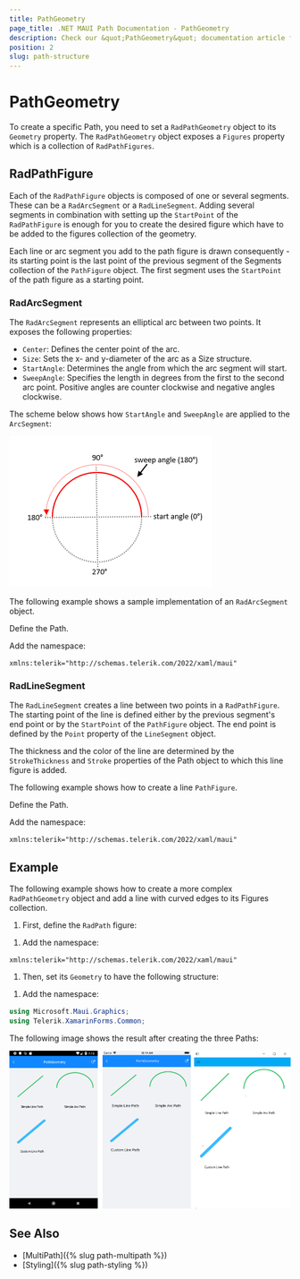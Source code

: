 ```yaml
---
title: PathGeometry
page_title: .NET MAUI Path Documentation - PathGeometry
description: Check our &quot;PathGeometry&quot; documentation article for Telerik Path for .NET MAUI.
position: 2
slug: path-structure
---
```


# PathGeometry

To create a specific Path, you need to set a `RadPathGeometry` object to its `Geometry` property. The `RadPathGeometry` object exposes a `Figures` property which is a collection of `RadPathFigures`.

## RadPathFigure

Each of the `RadPathFigure` objects is composed of one or several segments. These can be a `RadArcSegment` or a `RadLineSegment`. Adding several segments in combination with setting up the `StartPoint` of the `RadPathFigure` is enough for you to create the desired figure which have to be added to the figures collection of the geometry.

Each line or arc segment you add to the path figure is drawn consequently - its starting point is the last point of the previous segment of the Segments collection of the `PathFigure` object. The first segment uses the `StartPoint` of the path figure as a starting point.

### RadArcSegment

The `RadArcSegment` represents an elliptical arc between two points. It exposes the following properties:

* `Center`: Defines the center point of the arc.
* `Size`: Sets the x- and y-diameter of the arc as a Size structure.
* `StartAngle`: Determines the angle from which the arc segment will start.
* `SweepAngle`: Specifies the length in degrees from the first to the second arc point. Positive angles are counter clockwise and negative angles clockwise.

The scheme below shows how `StartAngle` and `SweepAngle` are applied to the `ArcSegment`:

![Path ArcSegment Angles](images/path_arcsegment_scheme.png)

The following example shows a sample implementation of an `RadArcSegment` object.

Define the Path.

<snippet id='path-geometry-simplearc-xaml' />

Add the namespace:

```XAML
xmlns:telerik="http://schemas.telerik.com/2022/xaml/maui"
```

### RadLineSegment

The `RadLineSegment` creates a line between two points in a `RadPathFigure`. The starting point of the line is defined either by the previous segment's end point or by the `StartPoint` of the `PathFigure` object. The end point is defined by the `Point` property of the `LineSegment` object.

The thickness and the color of the line are determined by the `StrokeThickness` and `Stroke` properties of the Path object to which this line figure is added.

The following example shows how to create a line `PathFigure`.

Define the Path.

<snippet id='path-geometry-simpleline-xaml' />

Add the namespace:

```XAML
xmlns:telerik="http://schemas.telerik.com/2022/xaml/maui"
```

## Example

The following example shows how to create a more complex `RadPathGeometry` object and add a line with curved edges to its Figures collection.

1. First, define the `RadPath` figure:

  <snippet id='path-geometry-customline-xaml' />

1. Add the namespace:

 ```XAML
xmlns:telerik="http://schemas.telerik.com/2022/xaml/maui"
 ```

1. Then, set its `Geometry` to have the following structure:

 <snippet id='path-geometry-customline-segment' />

1. Add the namespace:

 ```C#
using Microsoft.Maui.Graphics;
using Telerik.XamarinForms.Common;
 ```

The following image shows the result after creating the three Paths:

![Path Geometry](images/path_geometry.png)

## See Also

- [MultiPath]({% slug path-multipath %})
- [Styling]({% slug path-styling %})
